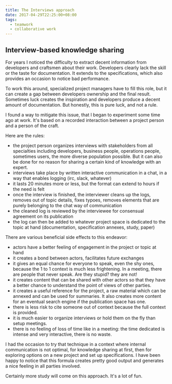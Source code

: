 ```yaml
---
title: The Interviews approach
date: 2017-04-29T22:25:00+08:00
tags:
  - teamwork
  - collaborative work
---
```

## Interview-based knowledge sharing

For years I noticed the difficulty to extract decent information from 
developers and craftsmen about their work. Developers clearly lack the 
skill or the taste for documentation. It extends to the specifications,
which also provides an occasion to notice bad performance.

To work this around, specialized project managers have to fill this role,
but it can create a gap between developers ownership and the final result.
Sometimes luck creates the inspiration and developers produce a decent 
amount of documentation. But honestly, this is pure luck, and not a rule.

I found a way to mitigate this issue, that I began to experiment some time 
ago at work. It's based on a recorded interaction between a project person and 
a person of the craft.

Here are the rules:

- the project person organizes interviews with stakeholders from all specialties
including developers, business people, operations people, sometimes users, 
the more diverse population possible. But it can also be done for no reason 
for sharing a certain kind of knowledge with an expert.
- interviews take place by written interactive communication in a chat, 
in a way that enables logging (irc, slack, whatever)
- it lasts 20 minutes more or less, but the format can extend to hours if the need is felt
- once the interview is finished, the interviewer cleans up the logs, removes out of topic 
details, fixes typoes, removes elements that are purely belonging to the chat way of communication
- the cleaned log is reviewed by the interviewee for consensual agreement on its publication
- the log can then be added to whatever project space is dedicated to the topic at hand 
(documentation, specification annexes, study, paper)

There are various beneficial side effects to this endeavor:

- actors have a better feeling of engagement in the project or topic at hand
- it creates a bond between actors, facilitates future exchanges
- it gives an equal chance for everyone to speak, even the shy ones, because the 1 to 1 
context is much less frightening. In a meeting, there are people that never speak. 
Are they stupid? they are not!
- it creates content that can be shared with other actors so that they have a better 
chance to understand the point of views of other parties.
- it creates a useful reference for the project, a raw material which can be annexed 
and can be used for summaries. It also creates more content for an eventual search engine 
if the publication space has one.
- there is less risk to cite someone out of context because the full context is provided.
- it is much easier to organize interviews or hold them on the fly than setup meetings.
- there is no feeling of loss of time like in a meeting: the time dedicated is intense 
and very interactive, there is no waste.

I had the occasion to try that technique in a context where internal communication is
not optimal, for knowledge sharing at first, then for exploring options on a new project
and set up specifications. I have been happy to notice that this formula creates pretty 
good output and generates a nice feeling in all parties involved.

Certainly more study will come on this approach. It's a lot of fun.
